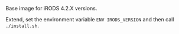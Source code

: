 Base image for iRODS 4.2.X versions.

Extend, set the environment variable `ENV IRODS_VERSION` and then call `./install.sh`.

